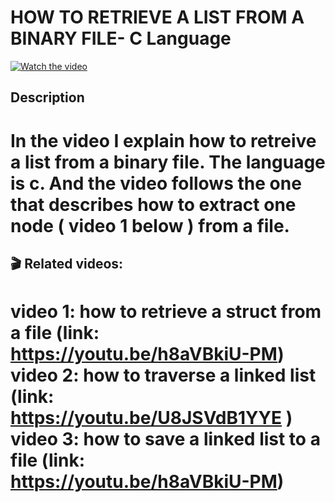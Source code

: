 # HOW TO RETRIEVE A LIST FROM A BINARY FILE- C Language

[![Watch the video](https://img.youtube.com/vi/gfBK96gMwrg/hqdefault.jpg)](https://youtu.be/gfBK96gMwrg)

## Description

  

In the video I explain how to retreive a list from a binary file. The language is c. And
the video follows the one that describes how to extract one node ( video 1 below ) from
a file.
==================
🎬 Related videos:
------------------------------
video 1: how to retrieve a struct from a file (link: https://youtu.be/h8aVBkiU-PM)
video 2: how to traverse a linked list   (link: https://youtu.be/U8JSVdB1YYE )
video 3: how to save a linked list to a file (link: https://youtu.be/h8aVBkiU-PM)
==================

